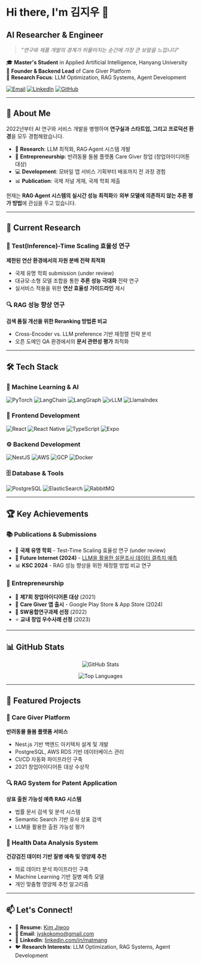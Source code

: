 # Hi there, I'm 김지우 👋

## AI Researcher & Engineer

> *"연구와 제품 개발의 경계가 허물어지는 순간에 가장 큰 보람을 느낍니다"*

🎓 **Master's Student** in Applied Artificial Intelligence, Hanyang University  
🚀 **Founder & Backend Lead** of Care Giver Platform  
🔬 **Research Focus**: LLM Optimization, RAG Systems, Agent Development

[![Email](https://img.shields.io/badge/Email-jyskokomo@gmail.com-red?style=flat-square&logo=gmail)](mailto:jyskokomo@gmail.com)
[![LinkedIn](https://img.shields.io/badge/LinkedIn-matmang-blue?style=flat-square&logo=linkedin)](https://www.linkedin.com/in/matmang)
[![GitHub](https://img.shields.io/badge/GitHub-matmang-black?style=flat-square&logo=github)](https://github.com/matmang)

---

## 🔬 About Me

2022년부터 AI 연구와 서비스 개발을 병행하며 **연구실과 스타트업, 그리고 프로덕션 환경**을 모두 경험해왔습니다. 

- 🧠 **Research**: LLM 최적화, RAG·Agent 시스템 개발
- 🏢 **Entrepreneurship**: 반려동물 돌봄 플랫폼 Care Giver 창업 (창업아이디어톤 대상)
- 💻 **Development**: 모바일 앱 서비스 기획부터 배포까지 전 과정 경험
- 📊 **Publication**: 국제 저널 게재, 국제 학회 제출

현재는 **RAG·Agent 시스템의 실시간 성능 최적화**와 **외부 모델에 의존하지 않는 추론 평가 방법**에 관심을 두고 있습니다.

---

## 🔬 Current Research

### 🚀 Test(Inference)-Time Scaling 효율성 연구
**제한된 연산 환경에서의 자원 분배 전략 최적화**
- 국제 유명 학회 submission (under review)
- 대규모·소형 모델 조합을 통한 **추론 성능 극대화** 전략 연구
- 실서비스 적용을 위한 **연산 효율성 가이드라인** 제시

### 🔍 RAG 성능 향상 연구
**검색 품질 개선을 위한 Reranking 방법론 비교**
- Cross-Encoder vs. LLM preference 기반 재정렬 전략 분석
- 오픈 도메인 QA 환경에서의 **문서 관련성 평가** 최적화

---

## 🛠️ Tech Stack

### 🤖 Machine Learning & AI
![PyTorch](https://img.shields.io/badge/PyTorch-EE4C2C?style=for-the-badge&logo=pytorch&logoColor=white)
![LangChain](https://img.shields.io/badge/LangChain-1C3C3C?style=for-the-badge&logo=langchain&logoColor=white)
![LangGraph](https://img.shields.io/badge/LangGraph-FF6B6B?style=for-the-badge)
![vLLM](https://img.shields.io/badge/vLLM-4A90E2?style=for-the-badge)
![LlamaIndex](https://img.shields.io/badge/LlamaIndex-000000?style=for-the-badge)

### 🎨 Frontend Development
![React](https://img.shields.io/badge/React-20232A?style=for-the-badge&logo=react&logoColor=61DAFB)
![React Native](https://img.shields.io/badge/React_Native-20232A?style=for-the-badge&logo=react&logoColor=61DAFB)
![TypeScript](https://img.shields.io/badge/TypeScript-007ACC?style=for-the-badge&logo=typescript&logoColor=white)
![Expo](https://img.shields.io/badge/Expo-1B1F23?style=for-the-badge&logo=expo&logoColor=white)

### ⚙️ Backend Development
![NestJS](https://img.shields.io/badge/NestJS-E0234E?style=for-the-badge&logo=nestjs&logoColor=white)
![AWS](https://img.shields.io/badge/AWS-232F3E?style=for-the-badge&logo=amazon-aws&logoColor=white)
![GCP](https://img.shields.io/badge/GCP-4285F4?style=for-the-badge&logo=google-cloud&logoColor=white)
![Docker](https://img.shields.io/badge/Docker-2496ED?style=for-the-badge&logo=docker&logoColor=white)

### 🗄️ Database & Tools
![PostgreSQL](https://img.shields.io/badge/PostgreSQL-316192?style=for-the-badge&logo=postgresql&logoColor=white)
![ElasticSearch](https://img.shields.io/badge/Elasticsearch-005571?style=for-the-badge&logo=elasticsearch&logoColor=white)
![RabbitMQ](https://img.shields.io/badge/RabbitMQ-FF6600?style=for-the-badge&logo=rabbitmq&logoColor=white)

---

## 🏆 Key Achievements

### 📚 Publications & Submissions
- 🔬 **국제 유명 학회** - Test-Time Scaling 효율성 연구 (under review)
- 📄 **Future Internet (2024)** - [LLM을 활용한 설문조사 데이터 결측치 예측](https://www.mdpi.com/1999-5903/16/10/351)
- 📊 **KSC 2024** - RAG 성능 향상을 위한 재정렬 방법 비교 연구

### 🚀 Entrepreneurship
- 🥇 **제7회 창업아이디어톤 대상** (2021)
- 📱 **Care Giver 앱 출시** - Google Play Store & App Store (2024)
- 🎯 **SW융합연구과제 선정** (2022)
- ⭐ **교내 창업 우수사례 선정** (2023)

---

## 📊 GitHub Stats

<div align="center">
  
![GitHub Stats](https://github-readme-stats.vercel.app/api?username=matmang&show_icons=true&theme=radical&hide_border=true)

![Top Languages](https://github-readme-stats.vercel.app/api/top-langs/?username=matmang&layout=compact&theme=radical&hide_border=true)

</div>

---

## 🎯 Featured Projects

### 🐾 Care Giver Platform
**반려동물 돌봄 플랫폼 서비스**
- Nest.js 기반 백엔드 아키텍처 설계 및 개발
- PostgreSQL, AWS RDS 기반 데이터베이스 관리
- CI/CD 자동화 파이프라인 구축
- 2021 창업아이디어톤 대상 수상작

### 🔍 RAG System for Patent Application
**상표 출원 가능성 예측 RAG 시스템**
- 법률 문서 검색 및 분석 시스템
- Semantic Search 기반 유사 상표 검색
- LLM을 활용한 출원 가능성 평가

### 💊 Health Data Analysis System
**건강검진 데이터 기반 질병 예측 및 영양제 추천**
- 의료 데이터 분석 파이프라인 구축
- Machine Learning 기반 질병 예측 모델
- 개인 맞춤형 영양제 추천 알고리즘

---

## 📫 Let's Connect!

- 📑 **Resume**: [Kim Jiwoo](https://www.notion.so/KIM-JIWOO-24c856d1375880348131fd60f4399637#24c856d1375880d8aeb7cc5a16b4e485)
- 📧 **Email**: [jyskokomo@gmail.com](mailto:jyskokomo@gmail.com)
- 💼 **LinkedIn**: [linkedin.com/in/matmang](https://www.linkedin.com/in/matmang)
- 🐦 **Research Interests**: LLM Optimization, RAG Systems, Agent Development

